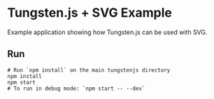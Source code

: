 # Tungsten.js + SVG Example

Example application showing how Tungsten.js can be used with SVG.

## Run

    # Run `npm install` on the main tungstenjs directory
    npm install
    npm start
    # To run in debug mode: `npm start -- --dev`